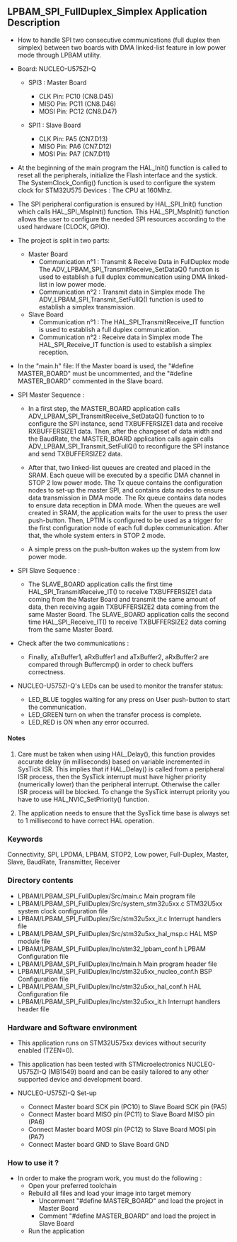## <b>LPBAM_SPI_FullDuplex_Simplex Application Description</b>
-   How to handle SPI two consecutive communications (full duplex then simplex) between two boards with DMA linked-list
feature in low power mode through LPBAM utility.

-   Board: NUCLEO-U575ZI-Q

    -   SPI3 : Master Board
        - CLK  Pin: PC10 (CN8.D45)
        - MISO Pin: PC11 (CN8.D46)
        - MOSI Pin: PC12 (CN8.D47)

    -   SPI1 : Slave Board
        - CLK  Pin: PA5 (CN7.D13)
        - MISO Pin: PA6 (CN7.D12)
        - MOSI Pin: PA7 (CN7.D11)


-   At the beginning of the main program the HAL_Init() function is called to reset
all the peripherals, initialize the Flash interface and the systick. The SystemClock_Config()
function is used to configure the system clock for STM32U575 Devices :
The CPU at 160Mhz.

-   The SPI peripheral configuration is ensured by HAL_SPI_Init() function which calls HAL_SPI_MspInit() function.
This HAL_SPI_MspInit() function allows the user to configure the needed SPI resources according to the used hardware
(CLOCK, GPIO).

-   The project is split in two parts:
    -   Master Board
        - Communication n°1 : Transmit & Receive Data in FullDuplex mode
        The ADV_LPBAM_SPI_TransmitReceive_SetDataQ() function is used to establish a full duplex communication
        using DMA linked-list in low power mode.
        - Communication n°2 : Transmit data in Simplex mode
        The ADV_LPBAM_SPI_Transmit_SetFullQ() function is used to establish a simplex transmission.
    -   Slave Board
        - Communication n°1 :
        The HAL_SPI_TransmitReceive_IT function is used to establish a full duplex communication.
        - Communication n°2 : Receive data in Simplex mode
        The HAL_SPI_Receive_IT function is used to establish a simplex reception.

-   In the "main.h" file:
If the Master board is used, the "#define MASTER_BOARD" must be uncommented, and the "#define MASTER_BOARD" commented in
the Slave board.

-   SPI Master Sequence :
    -   In a first step, the MASTER_BOARD application calls ADV_LPBAM_SPI_TransmitReceive_SetDataQ() function to to configure the
    SPI instance, send  TXBUFFERSIZE1 data and receive RXBUFFERSIZE1 data.
    Then, after the changeset of data width and the BaudRate, the MASTER_BOARD application calls again calls
    ADV_LPBAM_SPI_Transmit_SetFullQ() to reconfigure the SPI instance and send TXBUFFERSIZE2 data.

    -   After that, two linked-list queues are created and placed in the SRAM. Each queue will be executed by a specific DMA
    channel in STOP 2 low power mode.
    The Tx queue contains the configuration nodes to set-up the master SPI, and contains data nodes to ensure data
    transmission in DMA mode. The Rx queue contains data nodes to ensure data reception in DMA mode.
    When the queues are well created in SRAM, the application waits for the user to press the user push-button.
    Then, LPTIM is configured to be used as a trigger for the first configuration node of each full duplex communication.
    After that, the whole system enters in STOP 2 mode.

    -   A simple press on the push-button wakes up the system from low power mode.

-   SPI Slave Sequence :
    -   The SLAVE_BOARD application calls  the first time HAL_SPI_TransmitReceive_IT() to receive TXBUFFERSIZE1 data coming from
    the Master Board and transmit the same amount of data, then receiving again TXBUFFERSIZE2 data coming from the same
    Master Board.
    The SLAVE_BOARD application calls  the second time HAL_SPI_Receive_IT() to receive TXBUFFERSIZE2
    data coming from the same Master Board.

-   Check after the two communications :
    -   Finally, aTxBuffer1, aRxBuffer1 and aTxBuffer2, aRxBuffer2 are compared through Buffercmp() in order to check buffers
    correctness.

-   NUCLEO-U575ZI-Q's LEDs can be used to monitor the transfer status:
    -   LED_BLUE toggles waiting for any press on User push-button to start the communication.
    -   LED_GREEN turn on when the transfer process is complete.
    -   LED_RED is ON when any error occurred.

#### <b>Notes</b>
 1. Care must be taken when using HAL_Delay(), this function provides accurate delay (in milliseconds)
      based on variable incremented in SysTick ISR. This implies that if HAL_Delay() is called from
      a peripheral ISR process, then the SysTick interrupt must have higher priority (numerically lower)
      than the peripheral interrupt. Otherwise the caller ISR process will be blocked.
      To change the SysTick interrupt priority you have to use HAL_NVIC_SetPriority() function.

 2. The application needs to ensure that the SysTick time base is always set to 1 millisecond
      to have correct HAL operation.

### <b>Keywords</b>

Connectivity, SPI, LPDMA, LPBAM, STOP2, Low power, Full-Duplex, Master, Slave, BaudRate, Transmitter, Receiver

### <b>Directory contents</b>

-   LPBAM/LPBAM_SPI_FullDuplex/Src/main.c                  Main program file
-   LPBAM/LPBAM_SPI_FullDuplex/Src/system_stm32u5xx.c      STM32U5xx system clock configuration file
-   LPBAM/LPBAM_SPI_FullDuplex/Src/stm32u5xx_it.c          Interrupt handlers file
-   LPBAM/LPBAM_SPI_FullDuplex/Src/stm32u5xx_hal_msp.c     HAL MSP module file
-   LPBAM/LPBAM_SPI_FullDuplex/Inc/stm32_lpbam_conf.h      LPBAM Configuration file
-   LPBAM/LPBAM_SPI_FullDuplex/Inc/main.h                  Main program header file
-   LPBAM/LPBAM_SPI_FullDuplex/Inc/stm32u5xx_nucleo_conf.h BSP Configuration file
-   LPBAM/LPBAM_SPI_FullDuplex/Inc/stm32u5xx_hal_conf.h    HAL Configuration file
-   LPBAM/LPBAM_SPI_FullDuplex/Inc/stm32u5xx_it.h          Interrupt handlers header file


### <b>Hardware and Software environment</b>

-   This application runs on STM32U575xx devices without security enabled (TZEN=0).

-   This application has been tested with STMicroelectronics NUCLEO-U575ZI-Q (MB1549)
    board and can be easily tailored to any other supported device
    and development board.

-   NUCLEO-U575ZI-Q Set-up
    -   Connect Master board SCK pin  (PC10) to Slave Board SCK pin  (PA5)
    -   Connect Master board MISO pin (PC11) to Slave Board MISO pin (PA6)
    -   Connect Master board MOSI pin (PC12) to Slave Board MOSI pin (PA7)
    -   Connect Master board GND to Slave Board GND

### <b>How to use it ?</b>

-   In order to make the program work, you must do the following :
    -   Open your preferred toolchain
    -   Rebuild all files and load your image into target memory
        - Uncomment "#define MASTER_BOARD" and load the project in Master Board
        - Comment "#define MASTER_BOARD" and load the project in Slave Board
    -   Run the application


